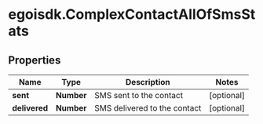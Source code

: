 # egoisdk.ComplexContactAllOfSmsStats

## Properties

Name | Type | Description | Notes
------------ | ------------- | ------------- | -------------
**sent** | **Number** | SMS sent to the contact | [optional] 
**delivered** | **Number** | SMS delivered to the contact | [optional] 


